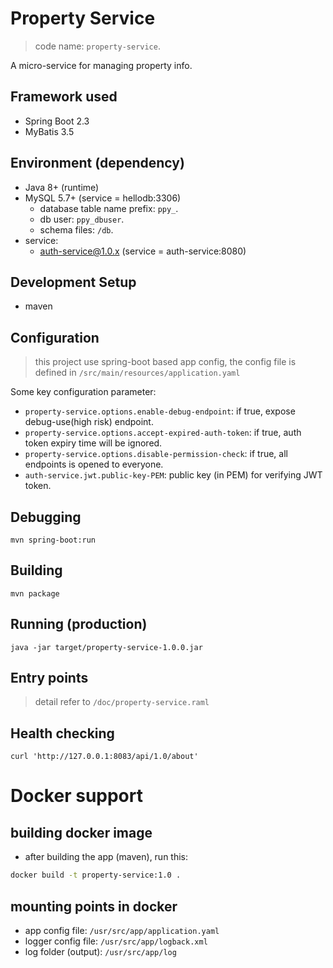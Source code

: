 # Property Service

> code name: `property-service`.

A micro-service for managing property info.

## Framework used

- Spring Boot 2.3
- MyBatis 3.5

## Environment (dependency)

- Java 8+ (runtime)
- MySQL 5.7+ (service = hellodb:3306)
  - database table name prefix: `ppy_`.
  - db user: `ppy_dbuser`.
  - schema files: `/db`.
- service:
  - auth-service@1.0.x (service = auth-service:8080)
  
## Development Setup

- maven

## Configuration

> this project use spring-boot based app config,
> the config file is defined in `/src/main/resources/application.yaml`

Some key configuration parameter:

- `property-service.options.enable-debug-endpoint`: if true, expose debug-use(high risk) endpoint.
- `property-service.options.accept-expired-auth-token`: if true, auth token expiry time will be ignored.
- `property-service.options.disable-permission-check`: if true, all endpoints is opened to everyone.
- `auth-service.jwt.public-key-PEM`: public key (in PEM) for verifying JWT token.

## Debugging

```
mvn spring-boot:run
```

## Building

```
mvn package
```

## Running (production)

```
java -jar target/property-service-1.0.0.jar 
```

## Entry points

> detail refer to `/doc/property-service.raml`

## Health checking

```
curl 'http://127.0.0.1:8083/api/1.0/about'
```

# Docker support

## building docker image

- after building the app (maven), run this:

```sh
docker build -t property-service:1.0 .
```

## mounting points in docker

- app config file: `/usr/src/app/application.yaml`
- logger config file: `/usr/src/app/logback.xml`
- log folder (output): `/usr/src/app/log`
